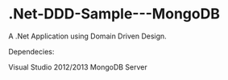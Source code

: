 # .Net-DDD-Sample---MongoDB
A .Net Application using Domain Driven Design. 

Dependecies: 

Visual Studio 2012/2013
MongoDB Server
 
